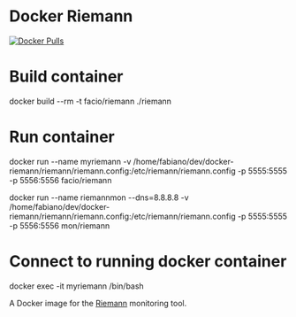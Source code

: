 # Docker Riemann

[![Docker Pulls][pulls-badge]][docker-hub]

# Build container
docker build --rm -t facio/riemann ./riemann

# Run container
docker run --name myriemann -v /home/fabiano/dev/docker-riemann/riemann/riemann.config:/etc/riemann/riemann.config -p 5555:5555 -p 5556:5556 facio/riemann

docker run --name riemannmon --dns=8.8.8.8 -v /home/fabiano/dev/docker-riemann/riemann/riemann.config:/etc/riemann/riemann.config -p 5555:5555 -p 5556:5556 mon/riemann

# Connect to running docker container
docker exec -it myriemann /bin/bash

A Docker image for the [Riemann][riemann] monitoring tool.

[pulls-badge]: https://img.shields.io/docker/pulls/mnuessler/riemann.svg?maxAge=86400
[docker-hub]: https://hub.docker.com/r/mnuessler/riemann/
[riemann]: http://riemann.io
